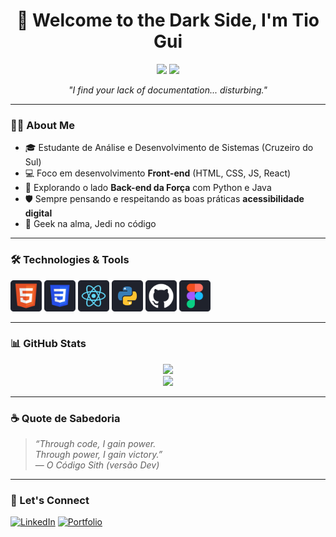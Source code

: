 <h1 align="center">🖤 Welcome to the Dark Side, I'm Tio Gui</h1>

<p align="center">
  <img src="https://media.tenor.com/AWll36wY22YAAAAi/flying-bo-katan-kryze.gif" width="150"/>
  <img src="https://media.tenor.com/00QNYjdpIpYAAAAi/brandon-james-greer-darth-vader.gif" width="200"/>
</p>
<p align="center">
  <i>"I find your lack of documentation... disturbing."</i>
</p>

---

### 🧑‍💻 About Me

- 🎓 Estudante de Análise e Desenvolvimento de Sistemas (Cruzeiro do Sul)
- 💻 Foco em desenvolvimento **Front-end** (HTML, CSS, JS, React)
- 🐍 Explorando o lado **Back-end da Força** com Python e Java
- 🛡️ Sempre pensando e respeitando as boas práticas **acessibilidade digital**
- 🌠 Geek na alma, Jedi no código

---

### 🛠️ Technologies & Tools

<div style="display: inline;">
    <img src="https://raw.githubusercontent.com/gui-bus/TechIcons/70f9ca213e35be00f41c0350d77c238c999db688/Dark/HTML.svg" alt="logo HTML5" width="50" heigth="50">
    <img src="https://raw.githubusercontent.com/gui-bus/TechIcons/70f9ca213e35be00f41c0350d77c238c999db688/Dark/CSS.svg" alt="logo CSS" width="50" heigth="50">
    <img src="https://raw.githubusercontent.com/gui-bus/TechIcons/70f9ca213e35be00f41c0350d77c238c999db688/Dark/React.svg" alt="logo React" width="50" heigth="50">
    <img src="https://raw.githubusercontent.com/gui-bus/TechIcons/70f9ca213e35be00f41c0350d77c238c999db688/Dark/Python.svg" alt="logo Python" width="50" heigth="50">
    <img src="https://raw.githubusercontent.com/gui-bus/TechIcons/70f9ca213e35be00f41c0350d77c238c999db688/Dark/Github.svg" alt="logo GIT" width="50" heigth="50">
    <img src="https://raw.githubusercontent.com/gui-bus/TechIcons/70f9ca213e35be00f41c0350d77c238c999db688/Dark/Figma.svg" alt="logo Figma" width="50" heigth="50">
</div>

---

### 📊 GitHub Stats

<div align="center">
  <img src="https://github-readme-stats.vercel.app/api?username=GuiSantos99&show_icons=true&theme=tokyonight&hide_border=true&count_private=true"/>
  <br>
  <img src="https://github-readme-stats.vercel.app/api/top-langs/?username=GuiSantos99&layout=compact&theme=tokyonight&hide_border=true"/>
</div>

---

### ☕ Quote de Sabedoria

> *“Through code, I gain power.  
> Through power, I gain victory.”*  
> — *O Código Sith (versão Dev)*

---

### 🔗 Let's Connect

[![LinkedIn](https://img.shields.io/badge/LinkedIn-111?style=for-the-badge&logo=linkedin&logoColor=white)](https://www.linkedin.com/in/seu-linkedin-aqui)
[![Portfolio](https://img.shields.io/badge/Portfolio-111?style=for-the-badge&logo=github&logoColor=white)](https://github.com/seu-portfolio)
